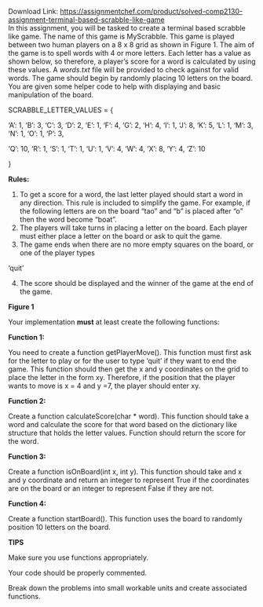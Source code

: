 Download Link: https://assignmentchef.com/product/solved-comp2130-assignment-terminal-based-scrabble-like-game
<br>
In this assignment, you will be tasked to create a terminal based scrabble like game. The name of this game is MyScrabble. This game is played between two human players on a 8 x 8 grid as shown in Figure 1. The aim of the game is to spell words with 4 or more letters. Each letter has a value as shown below, so therefore, a player’s score for a word is calculated by using these values. A <em>words.txt</em> file will be provided to check against for valid words. The game should begin by randomly placing 10 letters on the board. You are given some helper code to help with displaying and basic manipulation of the board.

SCRABBLE_LETTER_VALUES = {

‘A’: 1, ‘B’: 3, ‘C’: 3, ‘D’: 2, ‘E’: 1, ‘F’: 4, ‘G’: 2, ‘H’: 4, ‘I’: 1, ‘J’: 8, ‘K’: 5, ‘L’: 1, ‘M’: 3, ‘N’: 1, ‘O’: 1, ‘P’: 3,

‘Q’: 10, ‘R’: 1, ‘S’: 1, ‘T’: 1, ‘U’: 1, ‘V’: 4, ‘W’: 4, ‘X’: 8, ‘Y’: 4, ‘Z’: 10

}

<strong>Rules:</strong>

<ol>

 <li>To get a score for a word, the last letter played should start a word in any direction. This rule is included to simplify the game. For example, if the following letters are on the board “tao” and “b” is placed after “o” then the word become “boat”.</li>

 <li>The players will take turns in placing a letter on the board. Each player must either place a letter on the board or ask to quit the game.</li>

 <li>The game ends when there are no more empty squares on the board, or one of the player types</li>

</ol>

‘quit’

<ol start="4">

 <li>The score should be displayed and the winner of the game at the end of the game.</li>

</ol>

<strong>Figure 1</strong>

Your implementation <strong>must</strong> at least create the following functions:

<strong>Function 1:</strong>

You need to create a function getPlayerMove(). This function must first ask for the letter to play or for the user to type ‘quit’ if they want to end the game. This function should then get the x and y coordinates on the grid to place the letter in the form xy. Therefore, if the position that the player wants to move is x = 4 and y =7, the player should enter xy.




<strong>Function 2:</strong>

Create a function calculateScore(char * word). This function should take a word and calculate the score for that word based on the dictionary like structure that holds the letter values. Function should return the score for the word.

<strong>Function 3:</strong>

Create a function isOnBoard(int x, int y). This function should take and x and y coordinate and return an integer to represent True if the coordinates are on the board or an integer to represent False if they are not.

<strong>Function 4:</strong>

Create a function startBoard(). This function uses the board to randomly position 10 letters on the board.

<strong>TIPS</strong>

Make sure you use functions appropriately.

Your code should be properly commented.

Break down the problems into small workable units and create associated functions.